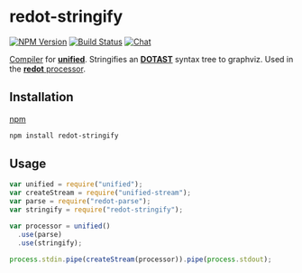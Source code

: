# redot-stringify

[![NPM Version](https://img.shields.io/npm/v/redot-stringify.svg)](https://www.npmjs.com/package/redot-stringify)
[![Build Status](https://travis-ci.org/redotjs/redot.svg?branch=master)](https://travis-ci.org/redotjs/redot)
[![Chat](https://img.shields.io/gitter/room/redotjs/Lobby.svg)](https://gitter.im/redotjs/Lobby)

[Compiler](https://github.com/unifiedjs/unified#processorcompiler) for [**unified**](https://github.com/unifiedjs/unified). Stringifies an
[**DOTAST**](https://github.com/redotjs/dotast) syntax tree to graphviz. Used in the [**redot**
processor](https://github.com/redotjs/redot).

## Installation

[npm](https://docs.npmjs.com/cli/install)

```bash
npm install redot-stringify
```

## Usage

```js
var unified = require("unified");
var createStream = require("unified-stream");
var parse = require("redot-parse");
var stringify = require("redot-stringify");

var processor = unified()
  .use(parse)
  .use(stringify);

process.stdin.pipe(createStream(processor)).pipe(process.stdout);
```
